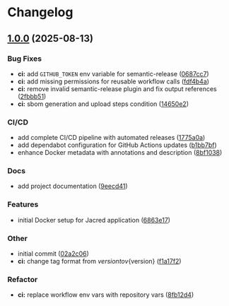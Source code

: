 # Changelog

## [1.0.0](https://github.com/pavelpikta/docker-jacred-fdb/compare/...v1.0.0) (2025-08-13)

### Bug Fixes

* **ci:** add  `GITHUB_TOKEN` env variable for semantic-release ([0687cc7](https://github.com/pavelpikta/docker-jacred-fdb/commit/0687cc7af6aed740457c69c6312fed41ae2e365b))
* **ci:** add missing permissions for reusable workflow calls ([fdf4b4a](https://github.com/pavelpikta/docker-jacred-fdb/commit/fdf4b4a9485fb4b7dd84d836fa1bfcc2db682f98))
* **ci:** remove invalid semantic-release plugin and fix output references ([2fbbb51](https://github.com/pavelpikta/docker-jacred-fdb/commit/2fbbb51401f2afcc543cd3a05512d0b986c29a92))
* **ci:** sbom generation and upload steps condition ([14650e2](https://github.com/pavelpikta/docker-jacred-fdb/commit/14650e29c29904ec90a0460dffef443cb575527a))

### CI/CD

* add complete CI/CD pipeline with automated releases ([1775a0a](https://github.com/pavelpikta/docker-jacred-fdb/commit/1775a0a697815709d86443a0a545ad3374ef797a))
* add dependabot configuration for GitHub Actions updates ([b1bb7bf](https://github.com/pavelpikta/docker-jacred-fdb/commit/b1bb7bfc622f3dfe583098e5a8dbcb3e810a1507))
* enhance Docker metadata with annotations and description ([8bf1038](https://github.com/pavelpikta/docker-jacred-fdb/commit/8bf10385bc6a5f14659152b001b5980311f80880))

### Docs

* add project documentation ([9eecd41](https://github.com/pavelpikta/docker-jacred-fdb/commit/9eecd41378078d431ee10d031efe53822352abc9))

### Features

* initial Docker setup for Jacred application ([6863e17](https://github.com/pavelpikta/docker-jacred-fdb/commit/6863e1710ba2c73821356041756dc37f7a75ec8d))

### Other

* initial commit ([02a2c06](https://github.com/pavelpikta/docker-jacred-fdb/commit/02a2c0621e279bff7e8e1059b7145b3920f08710))
* **ci:** change tag format from ${version} to v${version} ([f1a17f2](https://github.com/pavelpikta/docker-jacred-fdb/commit/f1a17f2157094b226d5368f2691bed87201be65c))

### Refactor

* **ci:** replace workflow env vars with repository vars ([8fb12d4](https://github.com/pavelpikta/docker-jacred-fdb/commit/8fb12d43dedc6962d2451a3f3b01b1b782634bc6))
